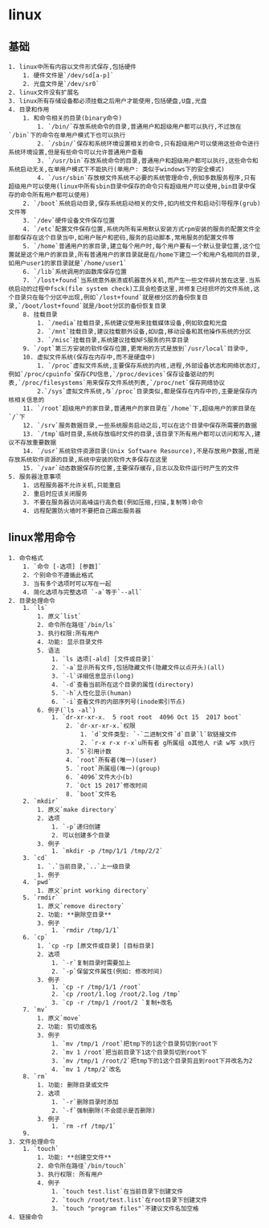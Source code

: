 # linux
## 基础
    1. linux中所有内容以文件形式保存,包括硬件
        1. 硬件文件是`/dev/sd[a-p]`
        2. 光盘文件是`/dev/sr0`
    2. linux文件没有扩展名
    3. linux所有存储设备都必须挂载之后用户才能使用,包括硬盘,U盘,光盘
    4. 目录和作用
        1. 和命令相关的目录(binary命令)
            1. `/bin/`存放系统命令的目录,普通用户和超级用户都可以执行,不过放在`/bin`下的命令在单用户模式下也可以执行
            2. `/sbin/`保存和系统环境设置相关的命令,只有超级用户可以使用这些命令进行系统环境设置,但是有些命令可以允许普通用户查看
            3. `/usr/bin`存放系统命令的目录,普通用户和超级用户都可以执行,这些命令和系统启动无关,在单用户模式下不能执行(单用户: 类似于windows下的安全模式)
            4. `/usr/sbin`存放根文件系统不必要的系统管理命令,例如多数服务程序,只有超级用户可以使用(linux中所有sbin目录中保存的命令只有超级用户可以使用,bin目录中保存的命令所有用户都可以使用)
        2. `/boot`系统启动目录,保存系统启动相关的文件,如内核文件和启动引导程序(grub)文件等
        3. `/dev`硬件设备文件保存位置
        4. `/etc`配置文件保存位置,系统内所有采用默认安装方式rpm安装的服务的配置文件全部都保存在这个目录当中,如用户账户和密码,服务的启动脚本,常用服务的配置文件等
        5. `/home`普通用户的家目录,建立每个用户时,每个用户要有一个默认登录位置,这个位置就是这个用户的家目录,所有普通用户的家目录就是在/home下建立一个和用户名相同的目录,如用户user1的家目录就是`/home/user1`
        6. `/lib`系统调用的函数库保存位置
        7. `/lost+found`当系统意外崩溃或机器意外关机,而产生一些文件碎片放在这里.当系统启动的过程中fsck(file system check)工具会检查这里,并修复已经损坏的文件系统,这个目录只在每个分区中出现,例如`/lost+found`就是根分区的备份恢复目录,`/boot/lost+found`就是/boot分区的备份恢复目录
        8. 挂载目录
            1. `/media`挂载目录,系统建议使用来挂载媒体设备,例如软盘和光盘
            2. `/mnt`挂载目录,建议挂载额外设备,如U盘,移动设备和其他操作系统的分区
            3. `/misc`挂载目录,系统建议挂载NFS服务的共享目录
        9. `/opt`第三方安装的软件保存位置,更常用的方式是放到`/usr/local`目录中,
        10. 虚拟文件系统(保存在内存中,而不是硬盘中)
            1. `/proc`虚拟文件系统,主要保存系统的内核,进程,外部设备状态和网络状态灯,例如`/proc/cpuinfo`保存CPU信息,`/proc/devices`保存设备驱动的列表,`/proc/filesystems`用来保存文件系统列表,`/proc/net`保存网络协议
            2.`/sys`虚拟文件系统,与`/proc`目录类似,都是保存在内存中的,主要是保存内核相关信息的
        11. `/root`超级用户的家目录,普通用户的家目录在`/home`下,超级用户的家目录在`/`下
        12. `/srv`服务数据目录,一些系统服务启动之后,可以在这个目录中保存所需要的数据
        13. `/tmp`临时目录,系统存放临时文件的目录,该目录下所有用户都可以访问和写入,建议不存放重要数据
        14. `/usr`系统软件资源目录(Unix Software Resource),不是存放用户数据,而是存放系统软件资源的目录,系统中安装的软件大多保存在这里
        15. `/var`动态数据保存的位置,主要保存缓存,日志以及软件运行时产生的文件
    5. 服务器注意事项
        1. 远程服务器不允许关机,只能重启
        2. 重启时应该关闭服务
        3. 不要在服务器访问高峰运行高负载(例如压缩,扫描,复制等)命令
        4. 远程配置防火墙时不要把自己踢出服务器
## linux常用命令
    1. 命令格式
        1. `命令 [-选项] [参数]`
        2. 个别命令不遵循此格式
        3. 当有多个选项时可以写在一起
        4. 简化选项与完整选项 `-a`等于`--all`
    2. 目录处理命令
        1. `ls`
            1. 原义`list`
            2. 命令所在路径`/bin/ls`
            3. 执行权限:所有用户
            4. 功能: 显示目录文件
            5. 语法
                1. `ls 选项[-ald] [文件或目录]`
                2. `-a`显示所有文件,包括隐藏文件(隐藏文件以点开头)(all)
                3. `-l`详细信息显示(long)
                4. `-d`查看当前所在这个目录的属性(directory)
                5. `-h`人性化显示(human)
                6. `-i`查看文件的内部序列号(inode索引节点)
            6. 例子(`ls -al`)
                1. `dr-xr-xr-x.  5 root root  4096 Oct 15  2017 boot`
                    2. `dr-xr-xr-x.`权限
                        1. `d`文件类型: `-`二进制文件`d`目录`l`软链接文件
                        2. `r-x r-x r-x`u所有者 g所属组 o其他人 r读 w写 x执行
                    3. `5`引用计数
                    4. `root`所有者(唯一)(user)
                    5. `root`所属组(唯一)(group)
                    6. `4096`文件大小(b)
                    7. `Oct 15 2017`修改时间
                    8. `boot`文件名
        2. `mkdir`
            1. 原义`make directory`
            2. 选项
                1. `-p`递归创建
                2. 可以创建多个目录
            3. 例子
                1. `mkdir -p /tmp/1/1 /tmp/2/2`
        3. `cd`
            1. `.`当前目录,`..`上一级目录
            1. 例子
        4. `pwd`
            1. 原义`print working directory`
        5. `rmdir`
            1. 原义`remove directory`
            2. 功能: **删除空目录**
            3. 例子
                1. `rmdir /tmp/1/1`
        6. `cp`
            1. `cp -rp [原文件或目录] [目标目录]
            2. 选项
                1. `-r`复制目录时需要加上
                2. `-p`保留文件属性(例如: 修改时间)
            3. 例子
                1. `cp -r /tmp/1/1 /root`
                2. `cp /root/1.log /root/2.log /tmp`
                3. `cp -r /tmp/1 /root/2 `复制+改名
        7. `mv`
            1. 原义`move`
            2. 功能: 剪切或改名
            3. 例子
                1. `mv /tmp/1 /root`把tmp下的1这个目录剪切到root下
                2. `mv 1 /root`把当前目录下1这个目录剪切到root下
                3. `mv /tmp/1 /root/2`把tmp下的1这个目录剪且到root下并改名为2
                4. `mv 1 /tmp/2`改名
        8. `rm`
            1. 功能: 删除目录或文件
            2. 选项
                1. `-r`删除目录时添加
                2. `-f`强制删除(不会提示是否删除)
            3. 例子
                1. `rm -rf /tmp/1`
        9. 
    3. 文件处理命令
        1. `touch`
            1. 功能: **创建空文件**
            2. 命令所在路径`/bin/touch`
            3. 执行权限: 所有用户
            4. 例子
                1. `touch test.list`在当前目录下创建文件
                2. `touch /root/test.list`在root目录下创建文件
                3. `touch "program files"`不建议文件名加空格
    4. 链接命令